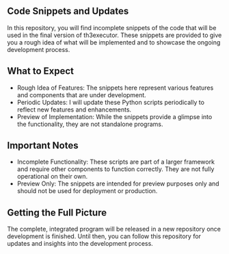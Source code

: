 ## Code Snippets and Updates
In this repository, you will find incomplete snippets of the code that will be used in the final version of th3executor. These snippets are provided to give you a rough idea of what will be implemented and to showcase the ongoing development process.

## What to Expect
- Rough Idea of Features: The snippets here represent various features and components that are under development.
- Periodic Updates: I will update these Python scripts periodically to reflect new features and enhancements.
- Preview of Implementation: While the snippets provide a glimpse into the functionality, they are not standalone programs.

## Important Notes
- Incomplete Functionality: These scripts are part of a larger framework and require other components to function correctly. They are not fully operational on their own.
- Preview Only: The snippets are intended for preview purposes only and should not be used for deployment or production.

## Getting the Full Picture
The complete, integrated program will be released in a new repository once development is finished. Until then, you can follow this repository for updates and insights into the development process.
